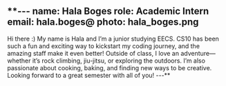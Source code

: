 **---
name:  Hala Boges
role: Academic Intern
email: hala.boges@
photo: hala_boges.png
---
Hi there :) My name is Hala and I’m a junior studying EECS. CS10 has been such a fun and exciting way to kickstart my coding journey, and the amazing staff make it even better! Outside of class, I love an adventure—whether it’s rock climbing, jiu-jitsu, or exploring the outdoors. I’m also passionate about cooking, baking, and finding new ways to be creative. Looking forward to a great semester with all of you! 
---**
